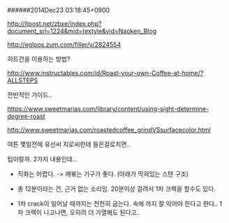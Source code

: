 
######2014Dec23 03:18:45+0900

<http://itpost.net/zbxe/index.php?document_srl=1224&mid=textyle&vid=Naoken_Blog>

<http://egloos.zum.com/filler/v/2824554>

히트건을 이용하는 방법?

<http://www.instructables.com/id/Roast-your-own-Coffee-at-home/?ALLSTEPS>

전반적인 가이드..

<https://www.sweetmarias.com/library/content/using-sight-determine-degree-roast>

<http://www.sweetmarias.com/roastedcoffee_grindVSsurfacecolor.html>

여튼 몇일전에 유선씨 지로씨한테 들은걸로치면..

팁이랄까. 2가지 내용인데..

* 직화는 어렵다. -> 깨볶는 기구가 좋다. (아래가 막혀있는 스텐 구조)

* 총 12분이라는 건, 근거 없는 소리임. 20분이상 걸려서 1차 크랙을 할수도 있다.

* 1차 crack이 일어날 때까지는 천천히 굽는다. 속에 까지 잘 익어야 한다고 한다.. 1차 크랙이 나고나면, 오히려 더 가열해도 된다고..

